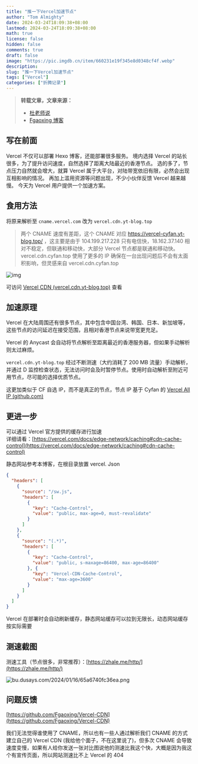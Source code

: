 ```yaml
---
title: "推一下Vercel加速节点"
author: "Tom Almighty"
date: 2024-03-24T18:09:38+08:00
lastmod: 2024-03-24T18:09:38+08:00
math: true
license: false
hidden: false
comments: true
draft: false
image: "https://pic.imgdb.cn/item/660231e19f345e8d0348cf4f.webp"
description: 
slug: "推一下Vercel加速节点"
tags: ["Vercel"]
categories: ["折腾记录"]
---
```

> **转载文章，文章来源：** 
> - [杜老师说](https://dusays.com/669/)
> - [Fgaoxing 博客]( https://vercel-cyfan.yt-blog.top/9952/ )
## 写在前面

Vercel 不仅可以部署 Hexo 博客，还能部署很多服务。
境内选择 Vercel 的站长很多，为了提升访问速度，自然选择了距离大陆最近的香港节点。
选的多了，节点压力自然就会增大，就算 Vercel 属于大平台，对陆带宽依旧有限，必然会出现互相影响的情况。
再加上滥用资源等问题出现，不少小伙伴反馈 Vercel 越来越慢。
今天为 Vercel 用户提供一个加速方案。

## 食用方法

将原来解析至 `cname.vercel.com` 改为 `vercel.cdn.yt-blog.top`

> 两个 CNAME 速度有差距，这个 CNAME 对应  https://vercel-cyfan.yt-blog.top/ ，这主要是由于 104.199.217.228 只有电信快，18.162.37.140 相对不稳定，但联通和移动快，大部分 Vercel 节点都是联通和移动快。vercel.cdn.cyfan.top 使用了更多的 IP 确保在一台出现问题后不会有太面积影响，但灵感来自 vercel.cdn.cyfan.top

![img](https://resources.blog.duolaa.asia/img/202402102312848.webp)

可访问 [Vercel CDN (vercel.cdn.yt-blog.top)](https://vercel.cdn.yt-blog.top/) 查看

## 加速原理

Vercel 在大陆周围还有很多节点，其中包含中国台湾、韩国、日本、新加坡等，这些节点的访问延迟在接受范围，且相对香港节点来说带宽更充足。

Vercel 的 Anycast 会自动将节点解析至距离最近的香港服务器，但如果手动解析则太过麻烦。

`vercel.cdn.yt-blog.top` 经过不断测速（大约消耗了 200 MB 流量）手动解析，并通过 D 监控检查状态，无法访问时会及时暂停节点。使用时自动解析至附近可用节点，尽可能的选择优质节点。

这更加类似于 CF 自选 IP，而不是真正的节点，节点 IP 基于 Cyfan 的 [Vercel All IP (github.com)](https://gist.github.com/ChenYFan/fc2bd4ec1795766f2613b52ba123c0f8)

## 更进一步

可以通过 Vercel 官方提供的缓存进行加速  
详细请看：[https://vercel.com/docs/edge-network/caching#cdn-cache-control](https://vercel.com/docs/edge-network/caching#cdn-cache-control)

静态网站参考本博客，在根目录放置 vercel. Json

```json
{
  "headers": [
    {
      "source": "/sw.js",
      "headers": [
        {
          "key": "Cache-Control",
          "value": "public, max-age=0, must-revalidate"
        }
      ]
    },
    {
      "source": "(.*)",
      "headers": [
        {
          "key": "Cache-Control",
          "value": "public, s-maxage=86400, max-age=86400"
        }, {
          "key": "Vercel-CDN-Cache-Control",
          "value": "max-age=3600"
        }
      ]
    }
  ]
}
```

Vercel 在部署时会自动刷新缓存，静态网站缓存可以拉到无限长，动态网站缓存按实际需要

## 测速截图

测速工具（节点很多，非常推荐）：[https://zhale.me/http/](https://zhale.me/http/)

![bu.dusays.com/2024/01/16/65a6740fc36ea.png](https://resources.blog.duolaa.asia/img/202402102312250.webp)

## 问题反馈

[https://github.com/Fgaoxing/Vercel-CDN](https://github.com/Fgaoxing/Vercel-CDN)

我们无法觉得谁使用了 CNAME，所以也有一些人通过解析我们 CNAME 的方式建立自己的 Vercel CDN (我给他个面子，不在这里说了)，但多次 CNAME 会导致速度变慢，如果有人给你发送一张对比图说他的测速比我这个快，大概是因为我这个有宣传页面，所以网站测速比不上 Vercel 的 404
